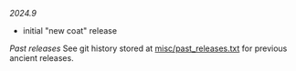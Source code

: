 *2024.9*
- initial "new coat" release

*Past releases*
See git history stored at [misc/past_releases.txt](https://github.com/zpl-zak/v4k-mirror/blob/releases/latest/misc/past_releases.txt) for previous ancient releases.
